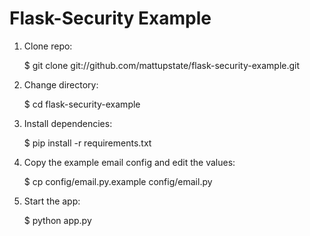 # Flask-Security Example

1. Clone repo:

    $ git clone git://github.com/mattupstate/flask-security-example.git

2. Change directory:

    $ cd flask-security-example

3. Install dependencies:

    $ pip install -r requirements.txt

4. Copy the example email config and edit the values:

    $ cp config/email.py.example config/email.py

5. Start the app:

    $ python app.py

